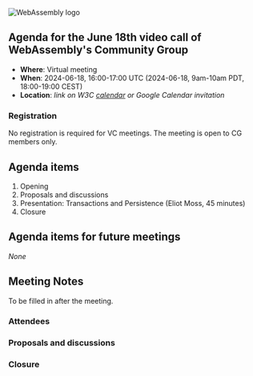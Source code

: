 ![WebAssembly logo](/images/WebAssembly.png)

## Agenda for the June 18th video call of WebAssembly's Community Group

- **Where**: Virtual meeting
- **When**: 2024-06-18, 16:00-17:00 UTC (2024-06-18, 9am-10am PDT, 18:00-19:00 CEST)
- **Location**: *link on W3C [calendar](https://www.w3.org/groups/cg/webassembly/calendar/) or Google Calendar invitation*

### Registration

No registration is required for VC meetings. The meeting is open to CG members only.

## Agenda items

1. Opening
1. Proposals and discussions
  1. Presentation: Transactions and Persistence (Eliot Moss, 45 minutes)
1. Closure

## Agenda items for future meetings

*None*

## Meeting Notes

To be filled in after the meeting.

### Attendees

### Proposals and discussions

### Closure
